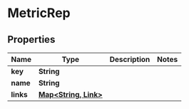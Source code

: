 

# MetricRep


## Properties

Name | Type | Description | Notes
------------ | ------------- | ------------- | -------------
**key** | **String** |  | 
**name** | **String** |  | 
**links** | [**Map&lt;String, Link&gt;**](Link.md) |  | 



